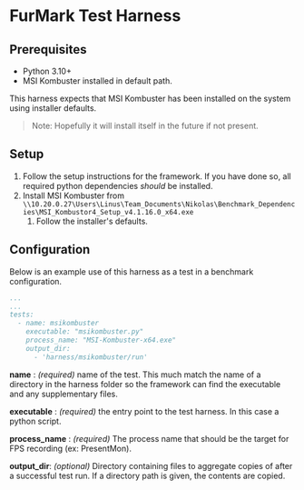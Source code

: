 # FurMark Test Harness

## Prerequisites

- Python 3.10+
- MSI Kombuster installed in default path.

This harness expects that MSI Kombuster has been installed on the system using installer defaults.
> Note: Hopefully it will install itself in the future if not present.

## Setup

  1. Follow the setup instructions for the framework. If you have done so, all required python dependencies *should* be installed.
  2. Install MSI Kombuster from `\\10.20.0.27\Users\Linus\Team_Documents\Nikolas\Benchmark_Dependencies\MSI_Kombustor4_Setup_v4.1.16.0_x64.exe`
      1. Follow the installer's defaults.

## Configuration

Below is an example use of this harness as a test in a benchmark configuration.

```yaml
...
...
tests:
  - name: msikombuster
    executable: "msikombuster.py"
    process_name: "MSI-Kombuster-x64.exe"
    output_dir:
      - 'harness/msikombuster/run'
```

__name__ : _(required)_ name of the test. This much match the name of a directory in the harness folder so the framework
can find the executable and any supplementary files.

__executable__ : _(required)_ the entry point to the test harness. In this case a python script.

__process_name__ : _(required)_ The process name that should be the target for FPS recording (ex: PresentMon).

__output_dir__: _(optional)_ Directory containing files to aggregate copies of after a successful test run. If a directory path is
given, the contents are copied.


